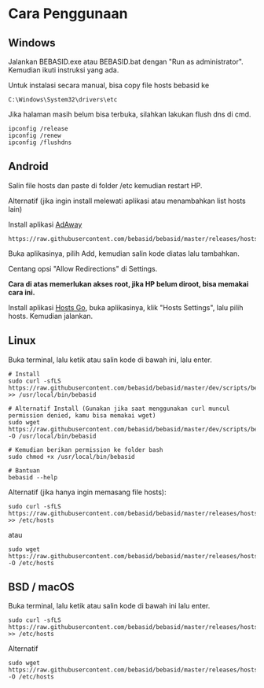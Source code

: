 # Cara Penggunaan
## Windows

Jalankan BEBASID.exe atau BEBASID.bat dengan "Run as administrator". Kemudian ikuti instruksi yang ada.

Untuk instalasi secara manual, bisa copy file hosts bebasid ke
```
C:\Windows\System32\drivers\etc
```
Jika halaman masih belum bisa terbuka, silahkan lakukan flush dns di cmd.

```
ipconfig /release
ipconfig /renew
ipconfig /flushdns
```

## Android

Salin file hosts dan paste di folder /etc kemudian restart HP.

Alternatif (jika ingin install melewati aplikasi atau menambahkan list hosts lain)

Install aplikasi [AdAway](https://f-droid.org/en/packages/org.adaway)

```
https://raw.githubusercontent.com/bebasid/bebasid/master/releases/hosts
```

Buka aplikasinya, pilih Add, kemudian salin kode diatas lalu tambahkan.

Centang opsi "Allow Redirections" di Settings.

**Cara di atas memerlukan akses root, jika HP belum diroot, bisa memakai cara ini.**

Install aplikasi [Hosts Go](https://play.google.com/store/apps/details?id=dns.hosts.server.change), buka aplikasinya, klik "Hosts Settings", lalu pilih hosts. Kemudian jalankan.

## Linux

Buka terminal, lalu ketik atau salin kode di bawah ini, lalu enter.

```
# Install
sudo curl -sfLS https://raw.githubusercontent.com/bebasid/bebasid/master/dev/scripts/bebasid.sh >> /usr/local/bin/bebasid

# Alternatif Install (Gunakan jika saat menggunakan curl muncul permission denied, kamu bisa memakai wget)
sudo wget https://raw.githubusercontent.com/bebasid/bebasid/master/dev/scripts/bebasid.sh -O /usr/local/bin/bebasid

# Kemudian berikan permission ke folder bash
sudo chmod +x /usr/local/bin/bebasid

# Bantuan
bebasid --help
```

Alternatif (jika hanya ingin memasang file hosts):
```
sudo curl -sfLS https://raw.githubusercontent.com/bebasid/bebasid/master/releases/hosts >> /etc/hosts
```
atau
```
sudo wget https://raw.githubusercontent.com/bebasid/bebasid/master/releases/hosts -O /etc/hosts
```

## BSD / macOS

Buka terminal, lalu ketik atau salin kode di bawah ini lalu enter.

```
sudo curl -sfLS https://raw.githubusercontent.com/bebasid/bebasid/master/releases/hosts >> /etc/hosts
```

Alternatif
```
sudo wget https://raw.githubusercontent.com/bebasid/bebasid/master/releases/hosts -O /etc/hosts
```
